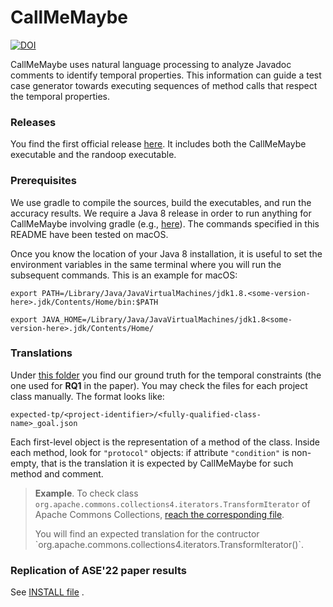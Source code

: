 # CallMeMaybe
[![DOI](https://zenodo.org/badge/DOI/10.5281/zenodo.6973579.svg)](https://doi.org/10.5281/zenodo.6973579)

CallMeMaybe uses natural language processing to analyze Javadoc comments to identify temporal properties. This information can guide a test case
generator towards executing sequences of method calls that respect the temporal properties.

### Releases

You find the first official release [here](https://github.com/ariannab/callmemaybe/releases/tag/ASE22). It includes both the CallMeMaybe executable and the randoop executable.

### Prerequisites
We use gradle to compile the sources, build the executables, and run the accuracy results. We require a Java 8 release in order to run anything for CallMeMaybe involving gradle (e.g., <a href=https://www.oracle.com/java/technologies/javase/javase-jdk8-downloads.html> here</a>). The commands specified in this README have been tested on macOS.

Once you know the location of your Java 8 installation, it is useful to set the environment variables in the same terminal where you will run the subsequent commands. This is an example for macOS:

```
export PATH=/Library/Java/JavaVirtualMachines/jdk1.8.<some-version-here>.jdk/Contents/Home/bin:$PATH

export JAVA_HOME=/Library/Java/JavaVirtualMachines/jdk1.8<some-version-here>.jdk/Contents/Home/
```


### Translations
Under <a href=https://github.com/ariannab/callmemaybe/tree/master/expected-tp>this folder</a> you find our ground truth for the temporal constraints (the one used for **RQ1** in the paper). You may check the files for each project class manually. The format looks like:  
```
expected-tp/<project-identifier>/<fully-qualified-class-name>_goal.json
```

Each first-level object is the representation of a method of the class. Inside each method, look for `"protocol"` objects: if attribute `"condition"` is non-empty, that is the translation it is expected by CallMeMaybe for such method and comment.


> <b>Example</b>. To check class `org.apache.commons.collections4.iterators.TransformIterator` of Apache Commons Collections, <a href=https://github.com/ariannab/callmemaybe/blob/master/expected-tp/collections4/org.apache.commons.collections4.iterators.TransformIterator_goal.json>reach the corresponding file</a>. 
> <p>You will find an expected translation for the contructor `org.apache.commons.collections4.iterators.TransformIterator()`.


### Replication of ASE'22 paper results

See [INSTALL file](https://github.com/ariannab/callmemaybe/blob/master/INSTALL.md) .

